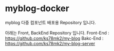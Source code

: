 # myblog-docker
myblog 다중 컴포넌트 배포용 Repository 입니다.

아래는 Front, BackEnd Repository 입니다.
Front-End : https://github.com/ks78mk2/my-blog
Bakc-End : https://github.com/ks78mk2/my-blog-server
